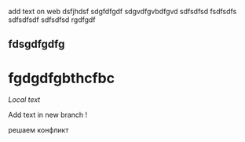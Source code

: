 add text on web
dsfjhdsf
sdgfdfgdf
sdgvdfgvbdfgvd
sdfsdfsd
fsdfsdfs
sdfsdfsdf
sdfsdfsd
rgdfgdf
## fdsgdfgdfg
# fgdgdfgbthcfbc

*Local text*

Add text in new branch !

решаем конфликт
